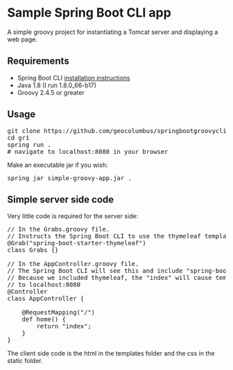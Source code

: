 # Sample Spring Boot CLI app
A simple groovy project for instantiating a Tomcat server and displaying a web page.


## Requirements

* Spring Boot CLI [installation instructions](https://docs.spring.io/spring-boot/docs/current/reference/html/getting-started-installing-spring-boot.html#getting-started-installing-the-cli) 
* Java 1.8 (I run 1.8.0_66-b17)
* Groovy 2.4.5 or greater

## Usage

<pre>
git clone https://github.com/geocolumbus/springbootgroovycli.git gr1
cd gr1
spring run .
# navigate to localhost:8080 in your browser
</pre>

Make an executable jar if you wish:

<pre>
spring jar simple-groovy-app.jar .
</pre>

## Simple server side code

Very little code is required for the server side:

<pre>
// In the Grabs.groovy file.
// Instructs the Spring Boot CLI to use the thymeleaf template engine.
@Grab("spring-boot-starter-thymeleaf")
class Grabs {}

// In the AppController.groovy file.
// The Spring Boot CLI will see this and include "spring-boot-starter-web".
// Because we included thymeleaf, the "index" will cause templates/index.html to be loaded
// to localhost:8080
@Controller
class AppController {

    @RequestMapping("/")
    def home() {
        return "index";
    }
}
</pre>

The client side code is the html in the templates folder and the css in the static folder.